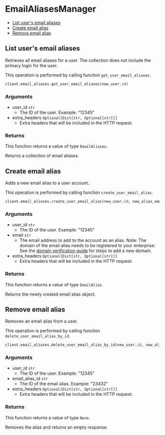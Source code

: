 # EmailAliasesManager

- [List user's email aliases](#list-users-email-aliases)
- [Create email alias](#create-email-alias)
- [Remove email alias](#remove-email-alias)

## List user's email aliases

Retrieves all email aliases for a user. The collection
does not include the primary login for the user.

This operation is performed by calling function `get_user_email_aliases`.

```python
client.email_aliases.get_user_email_aliases(new_user.id)
```

### Arguments

- user_id `str`
  - The ID of the user. Example: "12345"
- extra_headers `Optional[Dict[str, Optional[str]]]`
  - Extra headers that will be included in the HTTP request.

### Returns

This function returns a value of type `EmailAliases`.

Returns a collection of email aliases.

## Create email alias

Adds a new email alias to a user account..

This operation is performed by calling function `create_user_email_alias`.

```python
client.email_aliases.create_user_email_alias(new_user.id, new_alias_email)
```

### Arguments

- user_id `str`
  - The ID of the user. Example: "12345"
- email `str`
  - The email address to add to the account as an alias. Note: The domain of the email alias needs to be registered to your enterprise. See the [domain verification guide](https://support.box.com/hc/en-us/articles/4408619650579-Domain-Verification) for steps to add a new domain.
- extra_headers `Optional[Dict[str, Optional[str]]]`
  - Extra headers that will be included in the HTTP request.

### Returns

This function returns a value of type `EmailAlias`.

Returns the newly created email alias object.

## Remove email alias

Removes an email alias from a user.

This operation is performed by calling function `delete_user_email_alias_by_id`.

```python
client.email_aliases.delete_user_email_alias_by_id(new_user.id, new_alias.id)
```

### Arguments

- user_id `str`
  - The ID of the user. Example: "12345"
- email_alias_id `str`
  - The ID of the email alias. Example: "23432"
- extra_headers `Optional[Dict[str, Optional[str]]]`
  - Extra headers that will be included in the HTTP request.

### Returns

This function returns a value of type `None`.

Removes the alias and returns an empty response.
